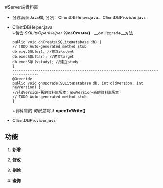 #Server端資料庫

*   分成兩個Java檔, 分別：ClientDBHelper.java、ClientDBProvider.java
*   ClientDBHelper.java    
    +包含 _SQLiteOpenHelper_ 的**onCreate()**、__onUpgrade__方法

        public void onCreate(SQLiteDatabase db) {
    	// TODO Auto-generated method stub
		db.execSQL(us); //建立student
		db.execSQL(tar); //建立target
		db.execSQL(sstudy); //建立study
        }
        -------------------------------------------------------------------------------
        @Override
        public void onUpgrade(SQLiteDatabase db, int oldVersion, int newVersion) {
		//oldVersion=舊的資料庫版本；newVersion=新的資料庫版本
		// TODO Auto-generated method stub
        }


    +資料庫的 *開啟並寫入* __openToWrite()__

*   ClientDBProvider.java
    
    
## 功能

1.  __新增__


2.  __修改__

3.  __刪除__

4.  __查詢__
